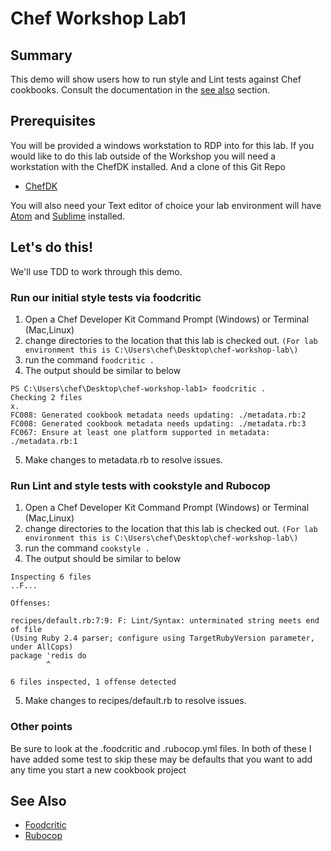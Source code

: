 # Chef Workshop Lab1


## Summary

This demo will show users how to run style and Lint tests against Chef cookbooks.
Consult the documentation in the [see also](#see-also) section.


## Prerequisites

You will be provided a windows workstation to RDP into for this lab.
If you would like to do this lab outside of the Workshop you will need a
workstation with the ChefDK installed. And a clone of this Git Repo
* [ChefDK](https://downloads.chef.io/chefdk)

You will also need your Text editor of choice your lab environment will have
[Atom](https://atom.io/) and [Sublime](https://www.sublimetext.com/) installed.


## Let's do this!

We'll use TDD to work through this demo.

### Run our initial style tests via foodcritic
 1. Open a Chef Developer Kit Command Prompt (Windows) or Terminal (Mac,Linux)
 2. change directories to the location that this lab is checked out. ```(For lab environment this is C:\Users\chef\Desktop\chef-workshop-lab\)```
 3. run the command ```foodcritic .```
 4. The output should be similar to below
 ```
 PS C:\Users\chef\Desktop\chef-workshop-lab1> foodcritic .
Checking 2 files
x.
FC008: Generated cookbook metadata needs updating: ./metadata.rb:2
FC008: Generated cookbook metadata needs updating: ./metadata.rb:3
FC067: Ensure at least one platform supported in metadata: ./metadata.rb:1
```

 5. Make changes to metadata.rb to resolve issues.

### Run Lint and style tests with cookstyle and Rubocop

1. Open a Chef Developer Kit Command Prompt (Windows) or Terminal (Mac,Linux)
2. change directories to the location that this lab is checked out. ```(For lab environment this is C:\Users\chef\Desktop\chef-workshop-lab\)```
3. run the command ```cookstyle .```
4. The output should be similar to below
```
Inspecting 6 files
..F...

Offenses:

recipes/default.rb:7:9: F: Lint/Syntax: unterminated string meets end of file
(Using Ruby 2.4 parser; configure using TargetRubyVersion parameter, under AllCops)
package 'redis do
        ^

6 files inspected, 1 offense detected
```

5. Make changes to recipes/default.rb to resolve issues.

### Other points

 Be sure to look at the .foodcritic and .rubocop.yml files. In both of these I have added
 some test to skip these may be defaults that you want to add any time you start a new cookbook project

## See Also

* [Foodcritic](https://foodcritic.io)
* [Rubocop](http://www.rubocop.org/en/latest/)
